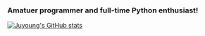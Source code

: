 ### Amatuer programmer and full-time Python enthusiast!

[![Juyoung's GitHub stats](https://github-readme-stats.vercel.app/api?username=Chejuyeong)](https://github.com/Chejuyeong/github-readme-stats)

